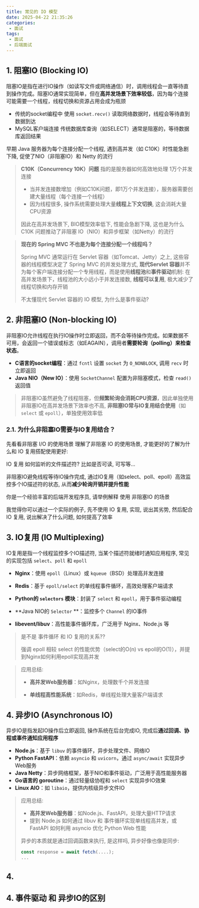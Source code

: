 ```yaml
---
title: 常见的 IO 模型
date: 2025-04-22 21:35:26
categories:
 - 面试
tags:
 - 面试
 - 后端面试
---
```


## 1. 阻塞IO (Blocking IO)

阻塞IO是指在进行IO操作（如读写文件或网络通信）时，调用线程会一直等待直到操作完成。阻塞IO通常实现简单，但在**高并发场景下效率较低**，因为每个连接可能需要一个线程，线程切换和资源占用会成为瓶颈

- 传统的socket编程中 使用 `socket.recv()` 读取网络数据时，线程会等待直到数据到达
- MySQL客户端连接 传统数据库查询（如SELECT）通常是阻塞的，等待数据库返回结果

早期 Java 服务器为每个连接分配一个线程, 遇到高并发（如 C10K）时性能急剧下降, 促使了NIO（非阻塞IO）和 Netty 的流行

> **C10K（Concurrency 10K）问题** 指的是服务器如何高效地处理 1万个并发连接
>
> - 当并发连接数增加（例如C10K问题，即1万个并发连接），服务器需要创建大量线程（每个连接一个线程）
> - 因为线程很多, 操作系统需要处理大量**线程上下文切换**, 这会消耗大量CPU资源
>
> 因此在高并发场景下, BIO模型效率低下, 性能会急剧下降, 这也是为什么 C10K 问题推动了非阻塞 IO（NIO）和异步框架（如Netty）的流行

> **现在的 Spring MVC 不也是为每个连接分配一个线程吗？**
>
> Spring MVC 通常运行在 Servlet 容器（如Tomcat、Jetty）之上, 这些容器的线程模型决定了 Spring MVC 的并发处理方式, **现代Servlet 容器**并不为每个客户端连接分配一个专用线程，而是使用**线程池**和**事件驱动**机制: 在高并发场景下，线程池的大小远小于并发连接数, **线程可以复用**, 极大减少了线程切换和内存开销
>
> 不太懂现代 Servlet 容器的 IO 模型, 为什么是事件驱动?

## 2. 非阻塞IO (Non-blocking IO)

非阻塞IO允许线程在执行IO操作时立即返回，而不会等待操作完成。如果数据不可用，会返回一个错误或标志（如EAGAIN），调用者**需要轮询（polling）来检查状态**。

- **C语言的socket编程**：通过 `fcntl` 设置 `socket` 为 `O_NONBLOCK`, 调用 `recv` 时立即返回
- **Java NIO（New IO）**：使用 `SocketChannel` 配置为非阻塞模式，检查 `read()` 返回值

> 非阻塞IO虽然避免了线程阻塞，但**频繁轮询会消耗CPU资源**，因此单独使用非阻塞IO在高并发场景下效率也不高, **非阻塞IO常与IO复用结合使用**（如 `select` 或 `epoll`），单独使用效率低

### 2.1. 为什么非阻塞IO需要与IO复用结合？

先看看非阻塞 I/O 的使用场景 理解了非阻塞 IO 的使用场景, 才能更好的了解为什么和 IO 复用搭配使用更好:

IO 复用 如何监听的文件描述符? 比如是否可读, 可写等... 



非阻塞IO避免线程等待IO操作完成, 通过IO复用（如select、poll、epoll）高效监控多个IO描述符的状态, 从而**减少轮询开销并提升性能**



你是一个经验丰富的后端开发程序员, 请举例解释 使用 非阻塞IO 的场景

我觉得你可以通过一个实际的例子, 先不使用 IO 复用, 实现, 说出其劣势, 然后配合 IO 复用, 说出解决了什么问题, 如何提高了效率





## 3. IO复用 (IO Multiplexing)

IO复用是指一个线程监控多个IO描述符, 当某个描述符就绪时通知应用程序, 常见的实现包括 `select`、`poll` 和 `epoll`

- **Nginx**：使用 `epoll`（Linux）或 `kqueue`（BSD）处理高并发连接

- **Redis**：基于 `epoll/select` 的单线程事件循环，高效处理客户端请求

- **Python的 `selectors` 模块**：封装了 `select` 和 `epoll`，用于事件驱动编程

- **Java NIO的 `Selector` **：监控多个 `Channel` 的IO事件

- **libevent/libuv**：高性能事件循环库，广泛用于 Nginx、Node.js 等

> 是不是 事件循环 和 IO 复用的关系??
>
> 强调 epoll 相较 select 的性能优势（select的O(n) vs epoll的O(1)），并提到Nginx如何利用epoll实现高并发

> 应用总结:
>
> - **高并发Web服务器**：如Nginx，处理数千个并发连接
>
> - **单线程高性能系统**：如Redis，单线程处理大量客户端请求

## 4. 异步IO (Asynchronous IO)

异步IO是指发起IO操作后立即返回, 操作系统在后台完成IO, 完成后**通过回调、协程或事件通知应用程序**

- **Node.js**：基于 `libuv` 的事件循环，异步处理文件、网络IO
- **Python FastAPI**：依赖 `asyncio` 和 `uvicorn`，通过 `async/await` 实现异步Web服务
- **Java Netty**：异步网络框架，基于NIO和事件驱动，广泛用于高性能服务器
- **Go语言的 goroutine**：通过轻量级协程和 `select` 实现异步IO效果
- **Linux AIO**：如 `libaio`，提供内核级异步文件IO

> 应用总结:
>
> - **高并发Web服务器**：如Node.js、FastAPI，处理大量HTTP请求
> - 提到 Node.js 如何通过 libuv 和 事件循环实现单线程高并发，或 FastAPI 如何利用 asyncio 优化 Python Web 性能
>
> 异步的本质就是通过回调函数来执行, 是这样吗, 异步好像也像是同步:
>
> ```js
> const response = await fetch(....);
> ...
> ```

## 4. 



## 4. 事件驱动 和 异步IO的区别